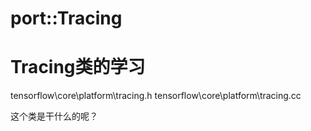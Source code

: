 # port::Tracing
# Tracing类的学习

tensorflow\core\platform\tracing.h
tensorflow\core\platform\tracing.cc

这个类是干什么的呢？
